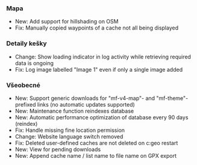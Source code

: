 
### Mapa
- New: Add support for hillshading on OSM
- Fix: Manually copied waypoints of a cache not all being displayed

### Detaily kešky
- Change: Show loading indicator in log activity while retrieving required data is ongoing
- Fix: Log image labelled "Image 1" even if only a single image added

### Všeobecné
- New: Support generic downloads for "mf-v4-map"- and "mf-theme"-prefixed links (no automatic updates supported)
- New: Maintenance function reindexes database
- New: Automatic performance optimization of database every 90 days (reindex)
- Fix: Handle missing fine location permission
- Change: Website language switch removed
- Fix: Deleted user-defined caches are not deleted on c:geo restart
- New: View for pending downloads
- New: Append cache name / list name to file name on GPX export
